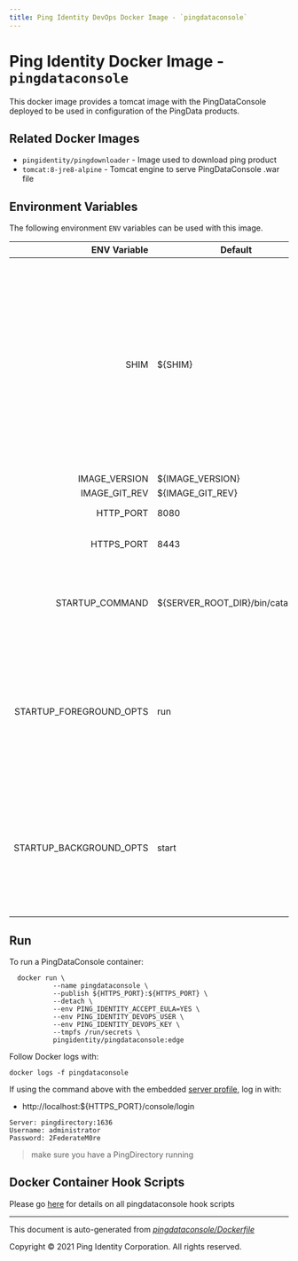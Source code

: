 ```yaml
---
title: Ping Identity DevOps Docker Image - `pingdataconsole`
---
```


# Ping Identity Docker Image - `pingdataconsole`

This docker image provides a tomcat image with the PingDataConsole
deployed to be used in configuration of the PingData products.

## Related Docker Images
- `pingidentity/pingdownloader` - Image used to download ping product
- `tomcat:8-jre8-alpine` - Tomcat engine to serve PingDataConsole .war file

## Environment Variables
The following environment `ENV` variables can be used with
this image.

| ENV Variable  | Default     | Description
| ------------: | ----------- | ---------------------------------
| SHIM  | ${SHIM}  | Flag to force a run of dsjavaproperties --initialize. When this is false, the java.properties file will only be regenerated on a restart when there is a change in JVM or a change in the product-specific java options, such as changing the MAX_HEAP_SIZE value.  |
| IMAGE_VERSION  | ${IMAGE_VERSION}  |  |
| IMAGE_GIT_REV  | ${IMAGE_GIT_REV}  |  |
| HTTP_PORT  | 8080  | PingDataConsole HTTP listen port  |
| HTTPS_PORT  | 8443  | PingDataConsole HTTPS listen port  |
| STARTUP_COMMAND  | ${SERVER_ROOT_DIR}/bin/catalina.sh  | The command that the entrypoint will execute in the foreground to instantiate the container  |
| STARTUP_FOREGROUND_OPTS  | run  | The command-line options to provide to the the startup command when the container starts with the server in the foreground. This is the normal start flow for the container  |
| STARTUP_BACKGROUND_OPTS  | start  | The command-line options to provide to the the startup command when the container starts with the server in the background. This is the debug start flow for the container  |

## Run
To run a PingDataConsole container:

```shell
  docker run \
           --name pingdataconsole \
           --publish ${HTTPS_PORT}:${HTTPS_PORT} \
           --detach \
           --env PING_IDENTITY_ACCEPT_EULA=YES \
           --env PING_IDENTITY_DEVOPS_USER \
           --env PING_IDENTITY_DEVOPS_KEY \
           --tmpfs /run/secrets \
           pingidentity/pingdataconsole:edge
```


Follow Docker logs with:

```
docker logs -f pingdataconsole
```

If using the command above with the embedded [server profile](https://devops.pingidentity.com/reference/config/), log in with:
* http://localhost:${HTTPS_PORT}/console/login
```
Server: pingdirectory:1636
Username: administrator
Password: 2FederateM0re
```
> make sure you have a PingDirectory running

## Docker Container Hook Scripts

Please go [here](https://github.com/pingidentity/pingidentity-devops-getting-started/tree/master/docs/docker-images/pingdataconsole/hooks/README.md) for details on all pingdataconsole hook scripts

---
This document is auto-generated from _[pingdataconsole/Dockerfile](https://github.com/pingidentity/pingidentity-docker-builds/blob/master/pingdataconsole/Dockerfile)_

Copyright © 2021 Ping Identity Corporation. All rights reserved.
